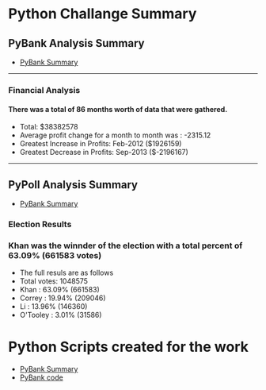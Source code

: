 # Python Challange Summary

## PyBank Analysis Summary
* [PyBank Summary](Pybank/Analysis/budget_data_code_summary.txt)
----------------------------
### Financial Analysis

#### There was a total of 86 months worth of data that were gathered.
* Total: $38382578
* Average profit change for a month to month was : -2315.12
* Greatest Increase in Profits: Feb-2012 ($1926159)
* Greatest Decrease in Profits: Sep-2013 ($-2196167)

----------------------------
## PyPoll Analysis Summary
* [PyBank Summary](PyPoll/Analysis/election_data_summary.txt)
### Election Results

### Khan was the winnder of the election with a total percent of 63.09% (661583 votes)
* The full resuls are as follows
* Total votes: 1048575
* Khan : 63.09% (661583) 
* Correy : 19.94% (209046) 
* Li : 13.96% (146360) 
* O'Tooley : 3.01% (31586)

# Python Scripts created for the work
* [PyBank Summary](Pybank/main.py)
* [PyBank code](PyPoll/main.py)
